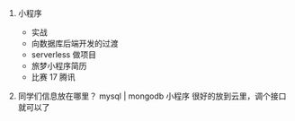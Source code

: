1. 小程序
   - 实战
   - 向数据库后端开发的过渡 
   - serverless 做项目 
   - 旅梦小程序简历 
   - 比赛 17 腾讯 

  1. 同学们信息放在哪里？
    mysql | mongodb  小程序 很好的放到云里，调个接口就可以了
